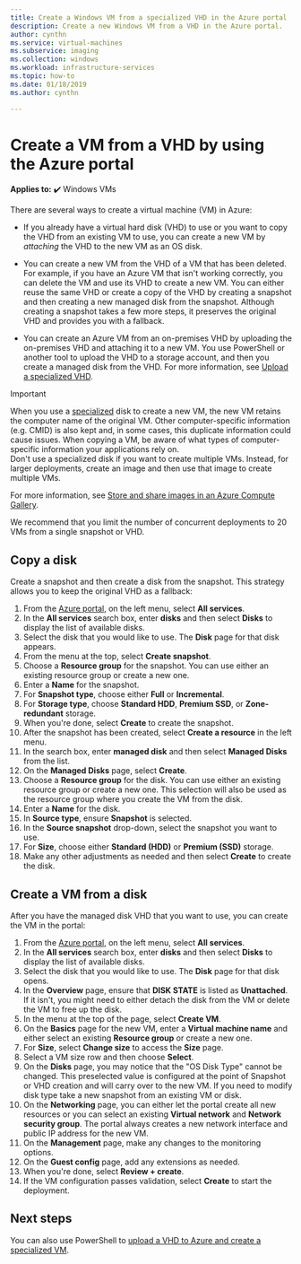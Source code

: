 ```yaml
---
title: Create a Windows VM from a specialized VHD in the Azure portal
description: Create a new Windows VM from a VHD in the Azure portal.
author: cynthn
ms.service: virtual-machines
ms.subservice: imaging
ms.collection: windows
ms.workload: infrastructure-services
ms.topic: how-to
ms.date: 01/18/2019
ms.author: cynthn

---
```

# Create a VM from a VHD by using the Azure portal

**Applies to:** :heavy_check_mark: Windows VMs 

There are several ways to create a virtual machine (VM) in Azure:

- If you already have a virtual hard disk (VHD) to use or you want to copy the VHD from an existing VM to use, you can create a new VM by *attaching* the VHD to the new VM as an OS disk.

- You can create a new VM from the VHD of a VM that has been deleted. For example, if you have an Azure VM that isn't working correctly, you can delete the VM and use its VHD to create a new VM. You can either reuse the same VHD or create a copy of the VHD by creating a snapshot and then creating a new managed disk from the snapshot. Although creating a snapshot takes a few more steps, it preserves the original VHD and provides you with a fallback.

- You can create an Azure VM from an on-premises VHD by uploading the on-premises VHD and attaching it to a new VM. You use PowerShell or another tool to upload the VHD to a storage account, and then you create a managed disk from the VHD. For more information, see [Upload a specialized VHD](create-vm-specialized.md#option-2-upload-a-specialized-vhd).

> [!IMPORTANT]
>
> When you use a [specialized](shared-image-galleries.md#generalized-and-specialized-images) disk to create a new VM, the new VM retains the computer name of the original VM. Other computer-specific information (e.g. CMID) is also kept and, in some cases, this duplicate information could cause issues. When copying a VM, be aware of what types of computer-specific information your applications rely on.  
> Don't use a specialized disk if you want to create multiple VMs. Instead, for larger deployments, create an image and then use that image to create multiple VMs. 
> 
> For more information, see [Store and share images in an Azure Compute Gallery](shared-image-galleries.md).

We recommend that you limit the number of concurrent deployments to 20 VMs from a single snapshot or VHD.

## Copy a disk

Create a snapshot and then create a disk from the snapshot. This strategy allows you to keep the original VHD as a fallback:

1. From the [Azure portal](https://portal.azure.com), on the left menu, select **All services**.
2. In the **All services** search box, enter **disks** and then select **Disks** to display the list of available disks.
3. Select the disk that you would like to use. The **Disk** page for that disk appears.
4. From the menu at the top, select **Create snapshot**.
5. Choose a **Resource group** for the snapshot. You can use either an existing resource group or create a new one.
6. Enter a **Name** for the snapshot.
7. For **Snapshot type**, choose either **Full** or **Incremental**.
8. For **Storage type**, choose **Standard HDD**, **Premium SSD**, or **Zone-redundant** storage.
9. When you're done, select **Create** to create the snapshot.
10. After the snapshot has been created, select **Create a resource** in the left menu.
11. In the search box, enter **managed disk** and then select **Managed Disks** from the list.
12. On the **Managed Disks** page, select **Create**.
13. Choose a **Resource group** for the disk. You can use either an existing resource group or create a new one. This selection will also be used as the resource group where you create the VM from the disk.
14. Enter a **Name** for the disk.
16. In **Source type**, ensure **Snapshot** is selected.
17. In the **Source snapshot** drop-down, select the snapshot you want to use.
18. For **Size**, choose either **Standard (HDD)** or **Premium (SSD)** storage.
19. Make any other adjustments as needed and then select **Create** to create the disk.

## Create a VM from a disk

After you have the managed disk VHD that you want to use, you can create the VM in the portal:

1. From the [Azure portal](https://portal.azure.com), on the left menu, select **All services**.
2. In the **All services** search box, enter **disks** and then select **Disks** to display the list of available disks.
3. Select the disk that you would like to use. The **Disk** page for that disk opens.
4. In the **Overview** page, ensure that **DISK STATE** is listed as **Unattached**. If it isn't, you might need to either detach the disk from the VM or delete the VM to free up the disk.
4. In the menu at the top of the page, select **Create VM**.
5. On the **Basics** page for the new VM, enter a **Virtual machine name** and either select an existing **Resource group** or create a new one.
6. For **Size**, select **Change size** to access the **Size** page.
7. Select a VM size row and then choose **Select**.
8. On the **Disks** page, you may notice that the "OS Disk Type" cannot be changed. This preselected value is configured at the point of Snapshot or VHD creation and will carry over to the new VM. If you need to modify disk type take a new snapshot from an existing VM or disk. 
9. On the **Networking** page, you can either let the portal create all new resources or you can select an existing **Virtual network** and **Network security group**. The portal always creates a new network interface and public IP address for the new VM.
10. On the **Management** page, make any changes to the monitoring options.
11. On the **Guest config** page, add any extensions as needed.
12. When you're done, select **Review + create**.
13. If the VM configuration passes validation, select **Create** to start the deployment.


## Next steps

You can also use PowerShell to [upload a VHD to Azure and create a specialized VM](create-vm-specialized.md).

